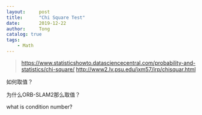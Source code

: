 ```yaml
---
layout:     post
title:      "Chi Square Test"
date:       2019-12-22
author:     Tong
catalog: true
tags:
    - Math
---
```


> https://www.statisticshowto.datasciencecentral.com/probability-and-statistics/chi-square/
> http://www2.lv.psu.edu/jxm57/irp/chisquar.html

如何取值？

为什么ORB-SLAM2那么取值？

what is condition number?
